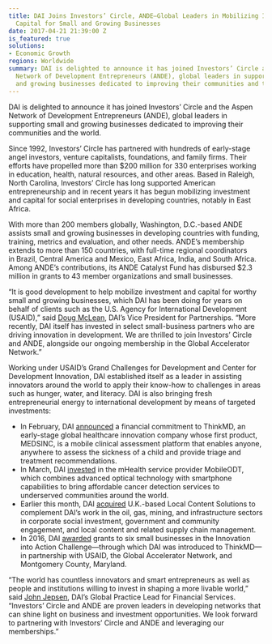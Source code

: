 ```yaml
---
title: DAI Joins Investors’ Circle, ANDE—Global Leaders in Mobilizing Investment and
  Capital for Small and Growing Businesses
date: 2017-04-21 21:39:00 Z
is_featured: true
solutions:
- Economic Growth
regions: Worldwide
summary: DAI is delighted to announce it has joined Investors’ Circle and the Aspen
  Network of Development Entrepreneurs (ANDE), global leaders in supporting small
  and growing businesses dedicated to improving their communities and the world.
---
```


DAI is delighted to announce it has joined Investors’ Circle and the Aspen Network of Development Entrepreneurs (ANDE), global leaders in supporting small and growing businesses dedicated to improving their communities and the world.

<!--more-->

Since 1992, Investors’ Circle has partnered with hundreds of early-stage angel investors, venture capitalists, foundations, and family firms. Their efforts have propelled more than $200 million for 330 enterprises working in education, health, natural resources, and other areas. Based in Raleigh, North Carolina, Investors’ Circle has long supported American entrepreneurship and in recent years it has begun mobilizing investment and capital for social enterprises in developing countries, notably in East Africa.

With more than 200 members globally, Washington, D.C.-based ANDE assists small and growing businesses in developing countries with funding, training, metrics and evaluation, and other needs. ANDE’s membership extends to more than 150 countries, with full-time regional coordinators in Brazil, Central America and Mexico, East Africa, India, and South Africa. Among ANDE’s contributions, its ANDE Catalyst Fund has disbursed $2.3 million in grants to 43 member organizations and small businesses.

“It is good development to help mobilize investment and capital for worthy small and growing businesses, which DAI has been doing for years on behalf of clients such as the U.S. Agency for International Development (USAID),” said [Doug McLean](https://www.dai.com/who-we-are/our-team/doug-mclean), DAI’s Vice President for Partnerships. “More recently, DAI itself has invested in select small-business partners who are driving innovation in development. We are thrilled to join Investors’ Circle and ANDE, alongside our ongoing membership in the Global Accelerator Network.”

Working under USAID’s Grand Challenges for Development and Center for Development Innovation, DAI established itself as a leader in assisting innovators around the world to apply their know-how to challenges in areas such as hunger, water, and literacy. DAI is also bringing fresh entrepreneurial energy to international development by means of targeted investments:

* In February, DAI [announced](https://www.dai.com/news/dai-invests-in-thinkmds-clinical-assessment-technology) a financial commitment to ThinkMD, an early-stage global healthcare innovation company whose first product, MEDSINC, is a mobile clinical assessment platform that enables anyone, anywhere to assess the sickness of a child and provide triage and treatment recommendations.
* In March, DAI [invested](https://www.dai.com/news/dai-invests-in-mobileodt-a-breakthrough-provider-of-cervical-cancer-detection-tech?related-box) in the mHealth service provider MobileODT, which combines advanced optical technology with smartphone capabilities to bring affordable cancer detection services to underserved communities around the world.
* Earlier this month, DAI [acquired](https://www.dai.com/news/dai-joins-forces-with-local-content-solutions-ltd) U.K.-based Local Content Solutions to complement DAI’s work in the oil, gas, mining, and infrastructure sectors in corporate social investment, government and community engagement, and local content and related supply chain management.
* In 2016, DAI [awarded](https://www.dai.com/news/innovation-action-challenge-winners-begin-implement-their-solutions-field) grants to six small businesses in the Innovation into Action Challenge—through which DAI was introduced to ThinkMD—in partnership with USAID, the Global Accelerator Network, and Montgomery County, Maryland.

“The world has countless innovators and smart entrepreneurs as well as people and institutions willing to invest in shaping a more livable world,” said [John Jepsen](https://www.dai.com/who-we-are/our-team/john-jepsen), DAI’s Global Practice Lead for Financial Services. “Investors’ Circle and ANDE are proven leaders in developing networks that can shine light on business and investment opportunities. We look forward to partnering with Investors’ Circle and ANDE and leveraging our memberships.”